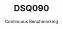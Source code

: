 ---
layout: default
title: DSQ090
subtitle: Continuous Benchmarking
selected: TPC-DS
expanded: Benchmarking
benchmark: /individual_results/DSQ090.html
---